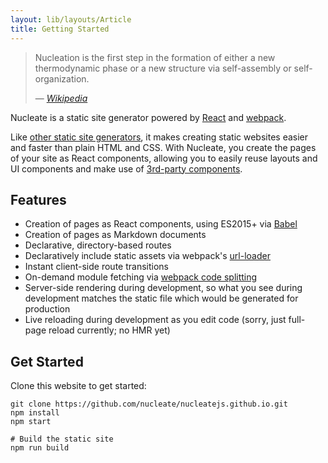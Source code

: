 ```yaml
---
layout: lib/layouts/Article
title: Getting Started
---
```


>Nucleation is the first step in the formation of either a new thermodynamic phase or a new structure via self-assembly or self-organization.
>
> &mdash; <cite>[Wikipedia](https://en.wikipedia.org/wiki/Nucleation)</cite>

Nucleate is a static site generator powered by [React][] and [webpack][].

Like [other static site generators](~/comparison), it makes creating static websites easier and faster than plain HTML and CSS. With Nucleate, you create the pages of your site as React components, allowing you to easily reuse layouts and UI components and make use of [3rd-party components](http://react-components.com/).

## Features
* Creation of pages as React components, using ES2015+ via [Babel](https://babeljs.io/)
* Creation of pages as Markdown documents
* Declarative, directory-based routes
* Declaratively include static assets via webpack's [url-loader](https://github.com/webpack/url-loader)
* Instant client-side route transitions
* On-demand module fetching via [webpack code splitting](https://webpack.github.io/docs/code-splitting.html)
* Server-side rendering during development, so what you see during development matches the static file which would be generated for production
* Live reloading during development as you edit code (sorry, just full-page reload currently; no HMR yet)

## Get Started
Clone this website to get started:
```shell
git clone https://github.com/nucleate/nucleatejs.github.io.git
npm install
npm start

# Build the static site
npm run build
```

[react]: https://facebook.github.io/react/
[webpack]: http://webpack.github.io/
